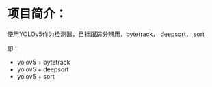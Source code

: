 # 项目简介：

使用YOLOv5作为检测器，目标跟踪分辨用，bytetrack， deepsort， sort

即：

- yolov5 + bytetrack
- yolov5 + deepsort
- yolov5 + sort

